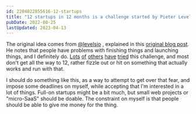 ```yaml
---
id: 2204022855616-12-startups
title: "12 startups in 12 months is a challenge started by Pieter Levels in 2014"
pubDate: 2022-08-25
lastUpdated: 2023-04-13
---
```


The original idea comes from [@levelsio](https://twitter.com/levelsio) , explained in this [original blog post](https://levels.io/12-startups-12-months/). He notes that people have problems with finishing things and launching things, and I definitely do. [Lots](https://monicalent.com/12x-startup/) [of](https://blog.yongfook.com/12-startups-in-12-months.html) [others](https://larskarbo.no/12-startups-12-months/) [have](https://blog.cjtrowbridge.com/category/blog/projects/the-levels-challenge-build-12-startups-in-12-months/) [tried](https://github.com/gamwe6/12-startups-in-12-months) this challenge, and most don't get all the way to 12, rather fizzle out or hit on something that actually works and run with that.

I should do something like this, as a way to attempt to get over that fear, and impose some deadlines on myself, while accepting that I'm interested in a lot of things. Full-on startups might be a bit much, but small web projects or "micro-SaaS" should be doable. The constraint on myself is that people should be able to give me money for the thing.
